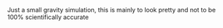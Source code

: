 Just a small gravity simulation, this is mainly to look pretty and not to be 100% scientifically accurate